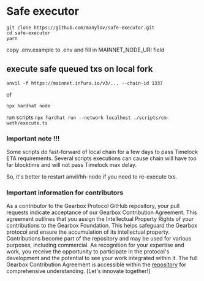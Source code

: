 # Safe executor

```
git clone https://github.com/manylov/safe-executor.git
cd safe-executor
yarn
```

copy .env.example to .env and fill in MAINNET_NODE_URI field

## execute safe queued txs on local fork

`anvil -f https://mainnet.infura.io/v3/... --chain-id 1337`

of

`npx hardhat node`

run scripts
`npx hardhat run --network localhost ./scripts/cm-weth/execute.ts`

### Important note !!!

Some scripts do fast-forward of local chain for a few days to pass Timelock ETA requirements.
Several scripts executions can cause chain will have too far blocktime and will not pass Timelock max delay.

So, it's better to restart anvil/hh-node if you need to re-execute txs.

### Important information for contributors

As a contributor to the Gearbox Protocol GitHub repository, your pull requests indicate acceptance of our Gearbox Contribution Agreement. This agreement outlines that you assign the Intellectual Property Rights of your contributions to the Gearbox Foundation. This helps safeguard the Gearbox protocol and ensure the accumulation of its intellectual property. Contributions become part of the repository and may be used for various purposes, including commercial. As recognition for your expertise and work, you receive the opportunity to participate in the protocol's development and the potential to see your work integrated within it. The full Gearbox Contribution Agreement is accessible within the [repository](/ContributionAgreement) for comprehensive understanding. [Let's innovate together!]
